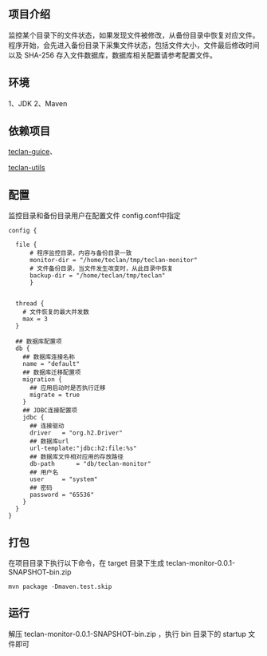 ## 项目介绍

监控某个目录下的文件状态，如果发现文件被修改，从备份目录中恢复对应文件。
程序开始，会先进入备份目录下采集文件状态，包括文件大小，文件最后修改时间
以及 SHA-256 存入文件数据库，数据库相关配置请参考配置文件。

## 环境

1、JDK
2、Maven

## 依赖项目

[teclan-guice](https://github.com/teclan/teclan-guice)、


[teclan-utils](https://github.com/teclan/teclan-utils)

## 配置

监控目录和备份目录用户在配置文件 config.conf中指定
```
config {

  file {
  	  # 程序监控目录，内容与备份目录一致
	  monitor-dir = "/home/teclan/tmp/teclan-monitor"
	  # 文件备份目录，当文件发生改变时，从此目录中恢复
	  backup-dir = "/home/teclan/tmp/teclan"
	  }
	  
	  
  thread {
    # 文件恢复的最大并发数
    max = 3
  }

  ## 数据库配置项
  db {
    ## 数据库连接名称
    name = "default"
    ## 数据库迁移配置项
    migration {
      ## 应用启动时是否执行迁移
      migrate = true
    }
    ## JDBC连接配置项
    jdbc {
      ## 连接驱动
      driver   = "org.h2.Driver"
      ## 数据库url
      url-template:"jdbc:h2:file:%s"
      ## 数据库文件相对应用的存放路径
      db-path      = "db/teclan-monitor"
      ## 用户名
      user     = "system"
      ## 密码
      password = "65536"
    }
  }
}

```
## 打包

在项目目录下执行以下命令，在 target 目录下生成 teclan-monitor-0.0.1-SNAPSHOT-bin.zip
```
mvn package -Dmaven.test.skip
```
## 运行
解压 teclan-monitor-0.0.1-SNAPSHOT-bin.zip ，执行 bin 目录下的 startup 文件即可



